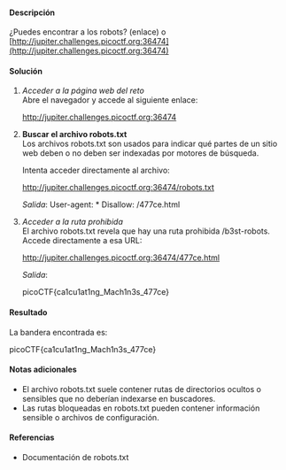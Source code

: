 #### Descripción

¿Puedes encontrar a los robots? (enlace) o [http://jupiter.challenges.picoctf.org:36474](http://jupiter.challenges.picoctf.org:36474)
#### Solución

1. *Acceder a la página web del reto*  
    Abre el navegador y accede al siguiente enlace:
    
    http://jupiter.challenges.picoctf.org:36474  
    
2. **Buscar el archivo robots.txt**  
    Los archivos robots.txt son usados para indicar qué partes de un sitio web deben o no deben ser indexadas por motores de búsqueda.
    
    Intenta acceder directamente al archivo:
    
    http://jupiter.challenges.picoctf.org:36474/robots.txt  
    
    *Salida*:
	User-agent: *
	Disallow: /477ce.html
    
3. *Acceder a la ruta prohibida*  
    El archivo robots.txt revela que hay una ruta prohibida /b3st-robots. Accede directamente a esa URL:
        
    http://jupiter.challenges.picoctf.org:36474/477ce.html  
    
    *Salida*:
    
    picoCTF{ca1cu1at1ng_Mach1n3s_477ce}
    
#### Resultado

La bandera encontrada es:


picoCTF{ca1cu1at1ng_Mach1n3s_477ce}

#### Notas adicionales

- El archivo robots.txt suele contener rutas de directorios ocultos o sensibles que no deberían indexarse en buscadores.
- Las rutas bloqueadas en robots.txt pueden contener información sensible o archivos de configuración.
#### Referencias

- Documentación de robots.txt